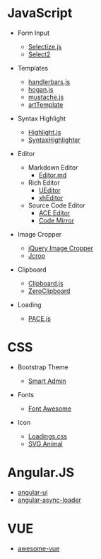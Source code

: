 # JavaScript

* Form Input
  * [Selectize.js](https://github.com/selectize/selectize.js)
  * [Select2](https://github.com/select2/select2)

* Templates
  * [handlerbars.js](https://github.com/wycats/handlebars.js)
  * [hogan.js](https://github.com/twitter/hogan.js)
  * [mustache.js](https://github.com/janl/mustache.js)
  * [artTemplate](https://github.com/aui/artTemplate)

* Syntax Highlight
  * [Highlight.js](https://github.com/isagalaev/highlight.js)
  * [SyntaxHighlighter](https://github.com/syntaxhighlighter/syntaxhighlighter)

* Editor
  * Markdown Editor
    * [Editor.md](https://github.com/pandao/editor.md)
  * Rich Editor
    * [UEditor](https://github.com/fex-team/ueditor)
    * [xhEditor](https://github.com/yaniswang/xheditor)
  * Source Code Editor
    * [ACE Editor](https://github.com/ajaxorg/ace)
    * [Code Mirror](https://github.com/codemirror/CodeMirror)

* Image Cropper
  * [jQuery Image Cropper](https://github.com/fengyuanchen/cropperjs)
  * [Jcrop](https://github.com/tapmodo/Jcrop)

* Clipboard
  * [Clipboard.js](https://github.com/zenorocha/clipboard.js)
  * [ZeroClipboard](https://github.com/zeroclipboard/zeroclipboard)
 
* Loading
  * [PACE.js](https://github.com/HubSpot/PACE)

# CSS

* Bootstrap Theme
  * [Smart Admin](https://wrapbootstrap.com/theme/smartadmin-responsive-webapp-WB0573SK0)

* Fonts
  * [Font Awesome](http://fontawesome.io/)

* Icon
  * [Loadings.css](https://connoratherton.com/loaders) 
  * [SVG Animal](https://thenounproject.com/grrrauf/collection/origami-animals/)

# Angular.JS

  * [angular-ui](http://angular-ui.github.io/)
  * [angular-async-loader](https://github.com/subchen/angular-async-loader)

# VUE

  * [awesome-vue](https://github.com/vuejs/awesome-vue)
  
